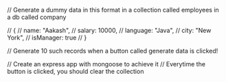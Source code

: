 // Generate a dummy data in this format in a collection called employees in a db called company

// {
//     name: "Aakash",
//     salary: 10000,
//     language: "Java",
//     city: "New York",
//     isManager: true
// }


// Generate 10 such records when a button called generate data is clicked!

// Create an express app with mongoose to achieve it 
// Everytime the button is clicked, you should clear the collection 